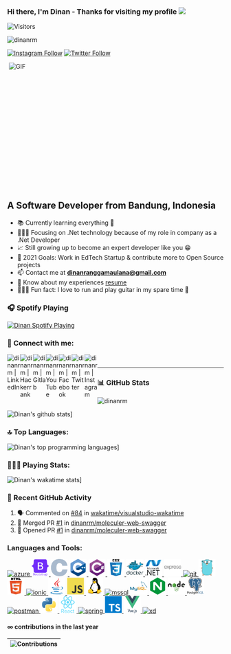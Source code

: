 ### Hi there, I'm Dinan - Thanks for visiting my profile <img src="https://media.giphy.com/media/hvRJCLFzcasrR4ia7z/giphy.gif" width="25px">

![Visitors](https://visitor-badge.glitch.me/badge?page_id=dinanrm.dinanrm)

<p align="left"><img src="https://github-profile-trophy.vercel.app/?username=dinanrm&rank=SSS,SS,S,AAA,AA,A" alt="dinanrm" /></p>

[![Instagram Follow](https://img.shields.io/badge/FOLLOW%20%40DINAN__RM-1.3K-ff69b4?style=for-the-badge&logo=instagram)][instagram]
[![Twitter Follow](https://img.shields.io/twitter/follow/dinanrm?color=1DA1F2&logo=twitter&style=for-the-badge)](https://twitter.com/intent/follow?original_referer=https%3A%2F%2Fgithub.com%2Fdinanrm&screen_name=dinanrm)

<img align="right" alt="GIF" src="https://github.com/abhisheknaiidu/abhisheknaiidu/blob/master/code.gif?raw=true" width="500" height="320" />

## A Software Developer from Bandung, Indonesia

- 📚 Currently learning everything 🤣
- 👨🏻‍💻 Focusing on .Net technology because of my role in company as a .Net Developer
- 📈 Still growing up to become an expert developer like you 😁
- 🎯 2021 Goals: Work in EdTech Startup & contribute more to Open Source projects
- 📫 Contact me at **dinanranggamaulana@gmail.com**
- 📄 Know about my experiences [resume](cv)
- 🏃🏻‍♂️ Fun fact: I love to run and play guitar in my spare time 🎸


### 🎧 Spotify Playing 

[<img src="https://github-readme-spotify.dinanrm.vercel.app/api/spotify" alt="Dinan Spotify Playing" width="350" />](https://open.spotify.com/user/dinan_rm)

### 🔗 Connect with me:

[<img align="left" alt="dinanrm | LinkedIn" width="30px" src="https://img.icons8.com/fluent/48/000000/linkedin.png" />][linkedin]
[<img align="left" alt="dinanrm | Hackerrank" width="30px" src="https://img.icons8.com/windows/48/228B22/hackerrank.png" />][hackerrank]
[<img align="left" alt="dinanrm | Gitlab" width="30px" src="https://img.icons8.com/color/48/000000/gitlab.png" />][gitlab]
[<img align="left" alt="dinanrm | YouTube" width="30px" src="https://img.icons8.com/fluent/48/000000/youtube-play.png" />][youtube]
[<img align="left" alt="dinanrm | Facebook" width="30px" src="https://img.icons8.com/fluent/48/000000/facebook-new.png" />][facebook]
[<img align="left" alt="dinanrm | Twitter" width="30px" src="https://img.icons8.com/fluent/48/000000/twitter.png" />][twitter]
[<img align="left" alt="dinanrm | Instagram" width="30px" src="https://img.icons8.com/fluent/48/000000/instagram-new.png" />][instagram]
<br>

---

### 📊 GitHub Stats
<p><img align="center" src="https://github-readme-streak-stats.herokuapp.com/?user=dinanrm&theme=dark" alt="dinanrm" /></p>

![Dinan's github stats](https://github-readme-stats.vercel.app/api?username=dinanrm&show_icons=true&theme=react&count_private=true&include_all_commits=true)]


### 🔝 Top Languages:
![Dinan's top programming languages](https://github-readme-stats.vercel.app/api/top-langs/?username=dinanrm&layout=compact&theme=react)]


### 👨🏻‍💻 Playing Stats:
![Dinan's wakatime stats](https://github-readme-stats.vercel.app/api/wakatime?username=dinanrm&layout=compact&theme=dark)]


### 📍 Recent GitHub Activity
<!--START_SECTION:activity-->
1. 🗣 Commented on [#84](https://github.com/wakatime/visualstudio-wakatime/issues/84) in [wakatime/visualstudio-wakatime](https://github.com/wakatime/visualstudio-wakatime)
2. 🎉 Merged PR [#1](https://github.com/dinanrm/moleculer-web-swagger/pull/1) in [dinanrm/moleculer-web-swagger](https://github.com/dinanrm/moleculer-web-swagger)
3. 💪 Opened PR [#1](https://github.com/dinanrm/moleculer-web-swagger/pull/1) in [dinanrm/moleculer-web-swagger](https://github.com/dinanrm/moleculer-web-swagger)
<!--END_SECTION:activity-->

<h3 align="left">Languages and Tools:</h3>
<p align="left"> <a href="https://azure.microsoft.com/en-in/" target="_blank"> <img src="https://www.vectorlogo.zone/logos/microsoft_azure/microsoft_azure-icon.svg" alt="azure" width="40" height="40"/> </a> <a href="https://getbootstrap.com" target="_blank"> <img src="https://raw.githubusercontent.com/devicons/devicon/master/icons/bootstrap/bootstrap-plain-wordmark.svg" alt="bootstrap" width="40" height="40"/> </a> <a href="https://www.cprogramming.com/" target="_blank"> <img src="https://raw.githubusercontent.com/devicons/devicon/master/icons/c/c-original.svg" alt="c" width="40" height="40"/> </a> <a href="https://www.w3schools.com/cpp/" target="_blank"> <img src="https://raw.githubusercontent.com/devicons/devicon/master/icons/cplusplus/cplusplus-original.svg" alt="cplusplus" width="40" height="40"/> </a> <a href="https://www.w3schools.com/cs/" target="_blank"> <img src="https://raw.githubusercontent.com/devicons/devicon/master/icons/csharp/csharp-original.svg" alt="csharp" width="40" height="40"/> </a> <a href="https://www.w3schools.com/css/" target="_blank"> <img src="https://raw.githubusercontent.com/devicons/devicon/master/icons/css3/css3-original-wordmark.svg" alt="css3" width="40" height="40"/> </a> <a href="https://www.docker.com/" target="_blank"> <img src="https://raw.githubusercontent.com/devicons/devicon/master/icons/docker/docker-original-wordmark.svg" alt="docker" width="40" height="40"/> </a> <a href="https://dotnet.microsoft.com/" target="_blank"> <img src="https://raw.githubusercontent.com/devicons/devicon/master/icons/dot-net/dot-net-original-wordmark.svg" alt="dotnet" width="40" height="40"/> </a> <a href="https://expressjs.com" target="_blank"> <img src="https://raw.githubusercontent.com/devicons/devicon/master/icons/express/express-original-wordmark.svg" alt="express" width="40" height="40"/> </a> <a href="https://git-scm.com/" target="_blank"> <img src="https://www.vectorlogo.zone/logos/git-scm/git-scm-icon.svg" alt="git" width="40" height="40"/> </a> <a href="https://golang.org" target="_blank"> <img src="https://raw.githubusercontent.com/devicons/devicon/master/icons/go/go-original.svg" alt="go" width="40" height="40"/> </a> <a href="https://www.w3.org/html/" target="_blank"> <img src="https://raw.githubusercontent.com/devicons/devicon/master/icons/html5/html5-original-wordmark.svg" alt="html5" width="40" height="40"/> </a> <a href="https://ionicframework.com" target="_blank"> <img src="https://upload.wikimedia.org/wikipedia/commons/d/d1/Ionic_Logo.svg" alt="ionic" width="40" height="40"/> </a> <a href="https://www.java.com" target="_blank"> <img src="https://raw.githubusercontent.com/devicons/devicon/master/icons/java/java-original.svg" alt="java" width="40" height="40"/> </a> <a href="https://developer.mozilla.org/en-US/docs/Web/JavaScript" target="_blank"> <img src="https://raw.githubusercontent.com/devicons/devicon/master/icons/javascript/javascript-original.svg" alt="javascript" width="40" height="40"/> </a> <a href="https://www.linux.org/" target="_blank"> <img src="https://raw.githubusercontent.com/devicons/devicon/master/icons/linux/linux-original.svg" alt="linux" width="40" height="40"/> </a> <a href="https://www.microsoft.com/en-us/sql-server" target="_blank"> <img src="https://cdn.worldvectorlogo.com/logos/microsoft-sql-server.svg" alt="mssql" width="40" height="40"/> </a> <a href="https://www.mysql.com/" target="_blank"> <img src="https://raw.githubusercontent.com/devicons/devicon/master/icons/mysql/mysql-original-wordmark.svg" alt="mysql" width="40" height="40"/> </a> <a href="https://www.nginx.com" target="_blank"> <img src="https://raw.githubusercontent.com/devicons/devicon/master/icons/nginx/nginx-original.svg" alt="nginx" width="40" height="40"/> </a> <a href="https://nodejs.org" target="_blank"> <img src="https://raw.githubusercontent.com/devicons/devicon/master/icons/nodejs/nodejs-original-wordmark.svg" alt="nodejs" width="40" height="40"/> </a> <a href="https://www.postgresql.org" target="_blank"> <img src="https://raw.githubusercontent.com/devicons/devicon/master/icons/postgresql/postgresql-original-wordmark.svg" alt="postgresql" width="40" height="40"/> </a> <a href="https://postman.com" target="_blank"> <img src="https://www.vectorlogo.zone/logos/getpostman/getpostman-icon.svg" alt="postman" width="40" height="40"/> </a> <a href="https://www.python.org" target="_blank"> <img src="https://raw.githubusercontent.com/devicons/devicon/master/icons/python/python-original.svg" alt="python" width="40" height="40"/> </a> <a href="https://reactjs.org/" target="_blank"> <img src="https://raw.githubusercontent.com/devicons/devicon/master/icons/react/react-original-wordmark.svg" alt="react" width="40" height="40"/> </a> <a href="https://spring.io/" target="_blank"> <img src="https://www.vectorlogo.zone/logos/springio/springio-icon.svg" alt="spring" width="40" height="40"/> </a> <a href="https://www.typescriptlang.org/" target="_blank"> <img src="https://raw.githubusercontent.com/devicons/devicon/master/icons/typescript/typescript-original.svg" alt="typescript" width="40" height="40"/> </a> <a href="https://vuejs.org/" target="_blank"> <img src="https://raw.githubusercontent.com/devicons/devicon/master/icons/vuejs/vuejs-original-wordmark.svg" alt="vuejs" width="40" height="40"/> </a> <a href="https://www.adobe.com/products/xd.html" target="_blank"> <img src="https://cdn.worldvectorlogo.com/logos/adobe-xd.svg" alt="xd" width="40" height="40"/> </a> </p>

#### ∞ contributions in the last year

| <img src="https://raw.githubusercontent.com/nilfalse/nilfalse/master/contributions.gif" alt="Contributions" width="722px" height="112px" /> |
| --

[website]: https://dinan.azurewebsites.net/
[facebook]: https://facebook.com/dinanrm21
[twitter]: https://twitter.com/dinanrm
[youtube]: https://youtube.com/dinanranggamaulana
[instagram]: https://instagram.com/dinan_rm
[linkedin]: https://linkedin.com/in/dinanrm
[gitlab]: https://gitlab.com/in/dinanrm
[hackerrank]: https://www.hackerrank.com/dinanrm
[cv]: https://bit.ly/cv-dinan